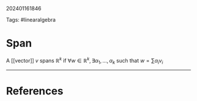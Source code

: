 202401161846

Tags: #linearalgebra 

# Span
A [[vector]] $v$ spans $\mathbb{R}^k$ if $\forall w \in \mathbb{R}^k, \exists \alpha_1,\dots,\alpha_k$ such that $w = \sum\alpha_iv_i$


---
# References
